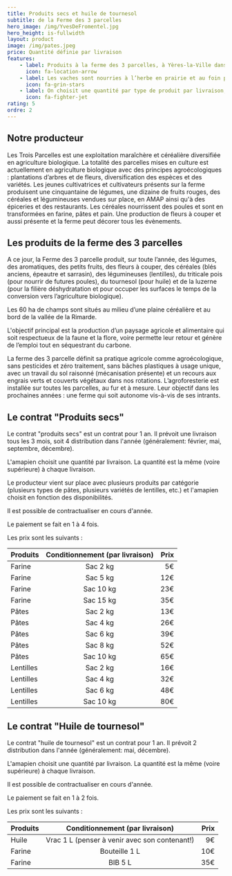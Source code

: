 ```yaml
---
title: Produits secs et huile de tournesol
subtitle: de la Ferme des 3 parcelles
hero_image: /img/YvesDeFromentel.jpg
hero_height: is-fullwidth
layout: product
image: /img/pates.jpeg
price: Quantité définie par livraison
features:
    - label: Produits à la ferme des 3 parcelles, à Yères-la-Ville dans le Loiret (45)
      icon: fa-location-arrow
    - label: Les vaches sont nourries à l’herbe en prairie et au foin produit sur l’exploitation, le lait est de qualité, bio.
      icon: fa-grin-stars
    - label: On choisit une quantité par type de produit par livraison; 4 distributions par an pour les produits secs - 2 pour l'huile de tournesol
      icon: fa-fighter-jet
rating: 5
ordre: 2
---
```



## Notre producteur

Les Trois Parcelles est une exploitation maraîchère et céréalière diversifiée en agriculture biologique. La totalité des parcelles mises en culture est actuellement en agriculture biologique avec des principes agroécologiques : plantations d’arbres et de fleurs, diversification des espèces et des variétés. Les jeunes cultivatrices et cultivateurs présents sur la ferme produisent une cinquantaine de légumes, une dizaine de fruits rouges, des céréales et légumineuses vendues sur place, en AMAP ainsi qu'à des épiceries et des restaurants. Les céréales nourrissent des poules et sont en transformées en farine, pâtes et pain. Une production de fleurs à couper et aussi présente et la ferme peut décorer tous les évènements.


## Les produits de la ferme des 3 parcelles

A ce jour, la Ferme des 3 parcelle produit, sur toute l’année, des légumes, des aromatiques, des petits fruits, des fleurs à couper, des céréales (blés anciens, épeautre et sarrasin), des légumineuses (lentilles), du triticale pois (pour nourrir de futures poules), du tournesol (pour huile) et de la luzerne (pour la filière déshydratation et pour occuper les surfaces le temps de la conversion vers l’agriculture biologique).

Les 60 ha de champs sont situés au milieu d’une plaine céréalière et au bord de la vallée de la Rimarde.

L'objectif principal est la production d’un paysage agricole et alimentaire qui soit respectueux de la faune et la flore, voire permette leur retour et génère de l’emploi tout en séquestrant du carbone.

La ferme des 3 parcelle définit sa pratique agricole comme agroécologique, sans pesticides et zéro traitement, sans bâches plastiques à usage unique, avec un travail du sol raisonné (mécanisation présente) et un recours aux engrais verts et couverts végétaux dans nos rotations. L’agroforesterie est installée sur toutes les parcelles, au fur et à mesure.
Leur objectif dans les prochaines années : une ferme qui soit autonome vis-à-vis de ses intrants. 

## Le contrat "Produits secs"

Le contrat "produits secs" est un contrat pour 1 an. Il prévoit une livraison tous les 3 mois, soit 4 distribution dans l'année (généralement: février, mai, septembre, décembre). 

L'amapien choisit une quantité par livraison. La quantité est la même (voire supérieure) à chaque livraison.

Le producteur vient sur place avec plusieurs produits par catégorie (plusieurs types de pâtes, plusieurs variétés de lentilles, etc.) et l'amapien choisit en fonction des disponibilités.

Il est possible de contractualiser en cours d'année.

Le paiement se fait en 1 à 4 fois.

Les prix sont les suivants : 

| Produits        | Conditionnement (par livraison)          | Prix  |
| ------------- |:-------------:| -----:|
| Farine | Sac 2 kg | 5€ |
| Farine | Sac 5 kg | 12€ |
| Farine | Sac 10 kg | 23€ |
| Farine | Sac 15 kg | 35€ |
| Pâtes | Sac 2 kg | 13€ |
| Pâtes | Sac 4 kg | 26€ |
| Pâtes | Sac 6 kg | 39€ |
| Pâtes | Sac 8 kg | 52€ |
| Pâtes | Sac 10 kg | 65€ |
| Lentilles | Sac 2 kg | 16€ |
| Lentilles | Sac 4 kg | 32€ |
| Lentilles | Sac 6 kg | 48€ |
| Lentilles | Sac 10 kg | 80€ |


## Le contrat "Huile de tournesol"

Le contrat "huile de tournesol" est un contrat pour 1 an. Il prévoit 2 distribution dans l'année (généralement: mai, décembre). 

L'amapien choisit une quantité par livraison. La quantité est la même (voire supérieure) à chaque livraison.

Il est possible de contractualiser en cours d'année.

Le paiement se fait en 1 à 2 fois.

Les prix sont les suivants : 

| Produits        | Conditionnement (par livraison)          | Prix  |
| ------------- |:-------------:| -----:|
| Huile | Vrac 1 L (penser à venir avec son contenant!) | 9€ |
| Farine | Bouteille 1 L | 10€ |
| Farine | BIB 5 L | 35€ |
